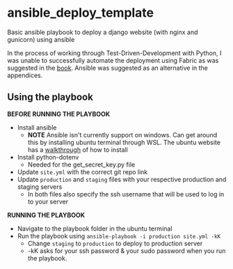 # ansible_deploy_template
Basic ansible playbook to deploy a django website (with nginx and gunicorn) using ansible

In the process of working through Test-Driven-Development with Python, I was unable to successfully automate the deployment using Fabric as was suggested in the [book](https://www.obeythetestinggoat.com/book/chapter_automate_deployment_with_fabric.html). Ansible was suggested as an alternative in the appendices. 

## Using the playbook

**BEFORE RUNNING THE PLAYBOOK**
* Install ansible
     * **NOTE** Ansible isn't currently support on windows. Can get around this by installing ubuntu terminal through WSL. The ubuntu website has a [walkthrough](https://ubuntu.com/tutorials/ubuntu-on-windows) of how to install
* Install python-dotenv
     * Needed for the get_secret_key.py file
* Update `site.yml` with the correct git repo link
* Update `production` and `staging` files with your respective production and staging servers
     * In both files also specify the ssh username that will be used to log in to your server

**RUNNING THE PLAYBOOK**
  * Navigate to the playbook folder in the ubuntu terminal
  * Run the playbook using `ansible-playbook -i production site.yml -kK`
    * Change `staging` to `production` to deploy to production server
    * -kK asks for your ssh password & your sudo password when you run the playbook.
